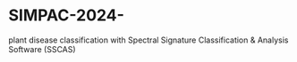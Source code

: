 # SIMPAC-2024-
plant disease classification with Spectral Signature Classification &amp; Analysis Software (SSCAS) 

